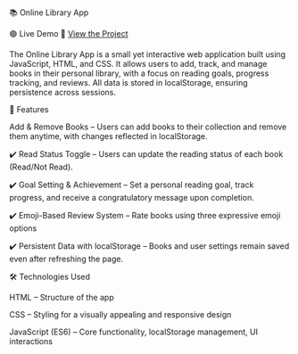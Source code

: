 📚 Online Library App

🟢 Live Demo
🔗 [View the Project](https://my-library-wine-zeta.vercel.app)

The Online Library App is a small yet interactive web application built using JavaScript, HTML, and CSS. It allows users to add, track, and manage books in their personal library, with a focus on reading goals, progress tracking, and reviews. All data is stored in localStorage, ensuring persistence across sessions.

🚀 Features

 Add & Remove Books – Users can add books to their collection and remove them anytime, with changes reflected in localStorage.
 
✔️ Read Status Toggle – Users can update the reading status of each book (Read/Not Read).

✔️ Goal Setting & Achievement – Set a personal reading goal, track progress, and receive a congratulatory message upon completion.

✔️ Emoji-Based Review System – Rate books using three expressive emoji options 

✔️ Persistent Data with localStorage – Books and user settings remain saved even after refreshing the page.

🛠️ Technologies Used

HTML – Structure of the app

CSS – Styling for a visually appealing and responsive design

JavaScript (ES6) – Core functionality, localStorage management, UI interactions

